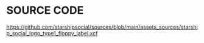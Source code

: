 # SOURCE CODE

https://github.com/starshipsocial/sources/blob/main/assets_sources/starship_social_logo_type1_floppy_label.xcf
